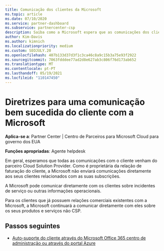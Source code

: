 ```yaml
---
title: Comunicação dos clientes da Microsoft
ms.topic: article
ms.date: 07/10/2020
ms.service: partner-dashboard
ms.subservice: partnercenter-csp
description: Saiba como a Microsoft espera que as comunicações dos clientes ocorram entre clientes e parceiros no programa Cloud Solution Provider.
author: Kim-Davis
ms.author: kimnich
ms.localizationpriority: medium
ms.custom: SEOJULY.20
ms.openlocfilehash: 407b133d37d3f1c3ca46c8a9c15b3a75e93f2922
ms.sourcegitcommit: 7063fdddee77ad2d8e627ab3c806f76d173ab652
ms.translationtype: MT
ms.contentlocale: pt-PT
ms.lasthandoff: 05/19/2021
ms.locfileid: "110147450"
---
```

# <a name="guidelines-for-successful-customer-communication-with-microsoft"></a>Diretrizes para uma comunicação bem sucedida do cliente com a Microsoft

**Aplica-se a**: Partner Center | Centro de Parceiros para Microsoft Cloud para governo dos EUA

**Funções apropriadas**: Agente helpdesk

Em geral, esperamos que todas as comunicações com o cliente venham do parceiro Cloud Solution Provider. Como é proprietária da relação de faturação do cliente, a Microsoft não enviará comunicações diretamente aos seus clientes relacionados com as suas subscrições.

A Microsoft pode comunicar diretamente com os clientes sobre incidentes de serviço ou outras informações operacionais.

Para os clientes que já possuem relações comerciais existentes com a Microsoft, a Microsoft continuará a comunicar diretamente com eles sobre os seus produtos e serviços não CSP.

## <a name="next-steps"></a>Passos seguintes

- [Auto-suporte do cliente através do Microsoft Office 365 centro de administração ou através do portal Azure](customer-self-support.md)
